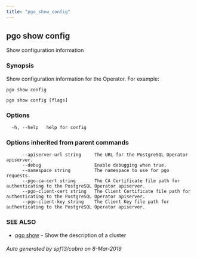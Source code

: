 ```yaml
---
title: "pgo_show_config"
---
```

## pgo show config

Show configuration information

### Synopsis

Show configuration information for the Operator. For example:

	pgo show config

```
pgo show config [flags]
```

### Options

```
  -h, --help   help for config
```

### Options inherited from parent commands

```
      --apiserver-url string     The URL for the PostgreSQL Operator apiserver.
      --debug                    Enable debugging when true.
      --namespace string         The namespace to use for pgo requests.
      --pgo-ca-cert string       The CA Certificate file path for authenticating to the PostgreSQL Operator apiserver.
      --pgo-client-cert string   The Client Certificate file path for authenticating to the PostgreSQL Operator apiserver.
      --pgo-client-key string    The Client Key file path for authenticating to the PostgreSQL Operator apiserver.
```

### SEE ALSO

* [pgo show](/cli/pgo_show/)	 - Show the description of a cluster

###### Auto generated by spf13/cobra on 8-Mar-2019

